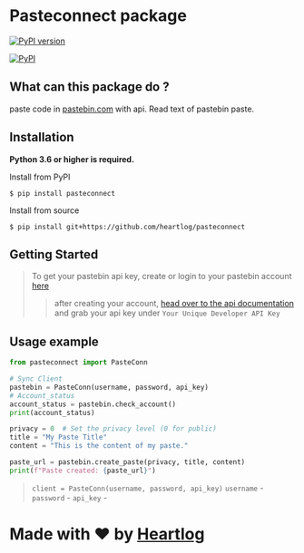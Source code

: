 # Pasteconnect package

[![PyPI version](https://badge.fury.io/py/pasteconnect.svg)](https://badge.fury.io/py/pasteconnect)

[![PyPI](https://img.shields.io/pypi/v/pasteconnect?style=flat-square)](https://pypi.org/project/pasteconnect/)
## What can this package do ?
paste code in [pastebin.com]() with api.
Read text of pastebin paste.

## Installation
**Python 3.6 or higher is required.**

Install from PyPI
```shell
$ pip install pasteconnect
```

Install from source
```shell
$ pip install git+https://github.com/heartlog/pasteconnect
```
## Getting Started
> To get your pastebin api key, create or login to your pastebin account [here](https://pastebin.com/signup)
>> after creating your account, [head over to the api documentation](https://pastebin.com/doc_api) and grab your api key under `Your Unique Developer API Key`

## Usage example
```py
from pasteconnect import PasteConn

# Sync Client
pastebin = PasteConn(username, password, api_key)
# Account_status
account_status = pastebin.check_account()
print(account_status)

privacy = 0  # Set the privacy level (0 for public)
title = "My Paste Title"
content = "This is the content of my paste."

paste_url = pastebin.create_paste(privacy, title, content)
print(f"Paste created: {paste_url}")
```

> `client = PasteConn(username, password, api_key)`
`username` -
`password` -
`api_key` - 

# Made with ❤️ by [Heartlog](https://github.com/heartlog/)